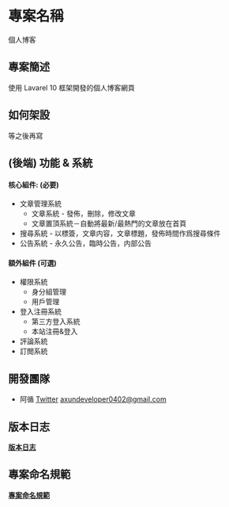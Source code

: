 # 專案名稱
個人博客

## 專案簡述
使用 Lavarel 10 框架開發的個人博客網頁

## 如何架設
等之後再寫

## (後端) 功能 & 系統

#### **核心組件:** (必要)
+ 文章管理系統
  + 文章系統 - 發佈，刪除，修改文章
  + 文章置頂系統－自動將最新/最熱門的文章放在首頁
+ 搜尋系統 - 以標簽，文章内容，文章標題，發佈時間作爲搜尋條件
+ 公告系統 - 永久公告，臨時公告，内部公告

#### **額外組件** (可選)
+ 權限系統
  + 身分組管理
  + 用戶管理
+ 登入注冊系統
  + 第三方登入系統
  + 本站注冊&登入
+ 評論系統
+ 訂閲系統

## 開發團隊
+ 阿循 [Twitter](https://twitter.com/axun0402) axundeveloper0402@gmail.com

## 版本日志
**[版本日志](版本日志.md)**

## 專案命名規範
**[專案命名規範](命名規範.md)**

